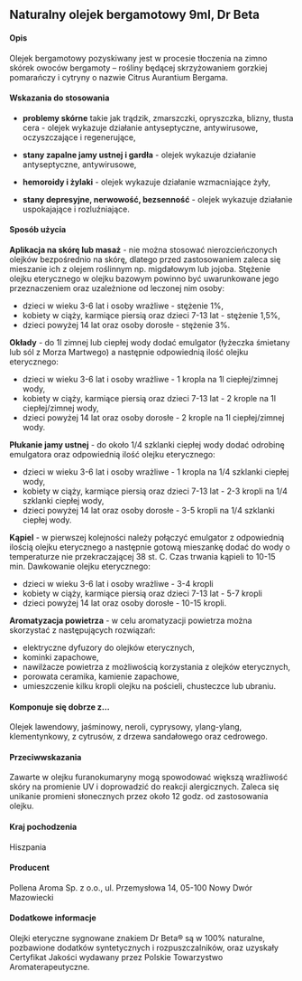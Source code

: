##  Naturalny olejek bergamotowy 9ml, Dr Beta

#### Opis 

Olejek bergamotowy pozyskiwany jest w procesie tłoczenia na zimno skórek owoców bergamoty – rośliny będącej skrzyżowaniem gorzkiej pomarańczy i cytryny o nazwie Citrus Aurantium Bergama.

#### Wskazania do stosowania

- **problemy skórne** takie jak trądzik, zmarszczki, opryszczka, blizny, tłusta cera - olejek wykazuje działanie antyseptyczne, antywirusowe, oczyszczające i regenerujące,  

- **stany zapalne jamy ustnej i gardła** - olejek wykazuje działanie antyseptyczne, antywirusowe,  

- **hemoroidy i żylaki** - olejek wykazuje działanie wzmacniające żyły,  

- **stany depresyjne, nerwowość, bezsenność** - olejek wykazuje działanie uspokajające i rozluźniające.

#### Sposób użycia  

**Aplikacja na skórę lub masaż** - nie można stosować nierozcieńczonych olejków bezpośrednio na skórę, dlatego przed zastosowaniem zaleca się mieszanie ich z olejem roślinnym np. migdałowym lub jojoba. Stężenie olejku eterycznego w olejku bazowym powinno być uwarunkowane jego przeznaczeniem oraz uzależnione od leczonej nim osoby:
- dzieci w wieku 3-6 lat i osoby wrażliwe - stężenie 1%,
- kobiety w ciąży, karmiące piersią oraz dzieci 7-13 lat - stężenie 1,5%,
- dzieci powyżej 14 lat oraz osoby dorosłe - stężenie 3%. 

**Okłady** - do 1l zimnej lub ciepłej wody dodać emulgator (łyżeczka śmietany lub sól z Morza Martwego) a następnie odpowiednią ilość olejku eterycznego:
- dzieci w wieku 3-6 lat i osoby wrażliwe - 1 kropla na 1l ciepłej/zimnej wody,
- kobiety w ciąży, karmiące piersią oraz dzieci 7-13 lat - 2 krople na 1l ciepłej/zimnej wody,
- dzieci powyżej 14 lat oraz osoby dorosłe - 2 krople na 1l ciepłej/zimnej wody.
  
**Płukanie jamy ustnej** - do około 1/4 szklanki ciepłej wody dodać odrobinę emulgatora oraz odpowiednią ilość olejku eterycznego:
- dzieci w wieku 3-6 lat i osoby wrażliwe - 1 kropla na 1/4 szklanki ciepłej wody,
- kobiety w ciąży, karmiące piersią oraz dzieci 7-13 lat - 2-3 kropli na 1/4 szklanki ciepłej wody,
- dzieci powyżej 14 lat oraz osoby dorosłe - 3-5 kropli na 1/4 szklanki ciepłej wody. 

**Kąpiel** - w pierwszej kolejności należy połączyć emulgator z odpowiednią ilością olejku eterycznego a następnie gotową mieszankę dodać do wody o temperaturze nie przekraczającej 38 st. C. Czas trwania kąpieli to 10-15 min. Dawkowanie olejku eterycznego:
- dzieci w wieku 3-6 lat i osoby wrażliwe - 3-4 kropli
- kobiety w ciąży, karmiące piersią oraz dzieci 7-13 lat - 5-7 kropli
- dzieci powyżej 14 lat oraz osoby dorosłe - 10-15 kropli.

**Aromatyzacja powietrza** - w celu aromatyzacji powietrza można skorzystać z następujących rozwiązań:  

- elektryczne dyfuzory do olejków eterycznych,  
- kominki zapachowe,  
- nawilżacze powietrza z możliwością korzystania z olejków eterycznych,  
- porowata ceramika, kamienie zapachowe,   
- umieszczenie kilku kropli olejku na pościeli, chusteczce lub ubraniu.

#### Komponuje się dobrze z…

Olejek lawendowy, jaśminowy, neroli, cyprysowy, ylang-ylang, klementynkowy, z cytrusów, z drzewa sandałowego oraz cedrowego. 

#### Przeciwwskazania  

Zawarte w olejku furanokumaryny mogą spowodować większą wrażliwość skóry na promienie UV i doprowadzić do reakcji alergicznych. Zaleca się unikanie promieni słonecznych przez około 12 godz. od zastosowania olejku. 

#### Kraj pochodzenia 

Hiszpania

#### Producent  

Pollena Aroma Sp. z o.o., ul. Przemysłowa 14, 05-100 Nowy Dwór Mazowiecki

#### Dodatkowe informacje  

Olejki eteryczne sygnowane znakiem Dr Beta® są w 100% naturalne, pozbawione dodatków syntetycznych i rozpuszczalników, oraz uzyskały Certyfikat Jakości wydawany przez Polskie Towarzystwo Aromaterapeutyczne.

